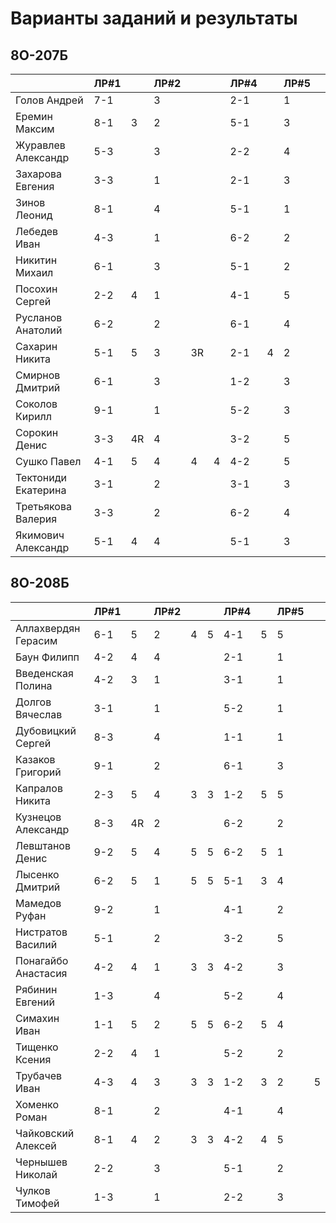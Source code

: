# Варианты заданий и результаты

## 8О-207Б
|                     | ЛР#1 |   | ЛР#2 |   |   | ЛР#4 |   | ЛР#5 |   |
|---------------------|------|---|------|---|---|------|---|------|---|
| Голов Андрей        | 7-1  |   |  3   |   |   | 2-1  |   |  1   |   |
| Еремин Максим       | 8-1  | 3 |  2   |   |   | 5-1  |   |  3   |   |
| Журавлев Александр  | 5-3  |   |  3   |   |   | 2-2  |   |  4   |   |
| Захарова Евгения    | 3-3  |   |  1   |   |   | 2-1  |   |  3   |   |
| Зинов  Леонид       | 8-1  |   |  4   |   |   | 5-1  |   |  1   |   |
| Лебедев Иван        | 4-3  |   |  1   |   |   | 6-2  |   |  2   |   |
| Никитин Михаил      | 6-1  |   |  3   |   |   | 5-1  |   |  2   |   |
| Посохин Сергей      | 2-2  | 4 |  1   |   |   | 4-1  |   |  5   |   |
| Русланов Анатолий   | 6-2  |   |  2   |   |   | 6-1  |   |  4   |   |
| Сахарин Никита      | 5-1  | 5 |  3   | 3R|   | 2-1  | 4 |  2   |   |
| Смирнов Дмитрий     | 6-1  |   |  3   |   |   | 1-2  |   |  3   |   |
| Соколов Кирилл      | 9-1  |   |  1   |   |   | 5-2  |   |  3   |   |
| Сорокин Денис       | 3-3  | 4R|  4   |   |   | 3-2  |   |  5   |   |
| Сушко Павел         | 4-1  | 5 |  4   | 4 | 4 | 4-2  |   |  5   |   |
| Тектониди Екатерина | 3-1  |   |  2   |   |   | 3-1  |   |  3   |   |
| Третьякова Валерия  | 3-3  |   |  2   |   |   | 6-2  |   |  4   |   |
| Якимович Александр  | 5-1  | 4 |  4   |   |   | 5-1  |   |  3   |   |

## 8О-208Б
|                     | ЛР#1 |   | ЛР#2 |   |   | ЛР#4 |   | ЛР#5 |   |
|---------------------|------|---|------|---|---|------|---|------|---|
| Аллахвердян Герасим | 6-1  | 5 |  2   | 4 | 5 | 4-1  | 5 |  5   |   |
| Баун Филипп         | 4-2  | 4 |  4   |   |   | 2-1  |   |  1   |   |
| Введенская Полина   | 4-2  | 3 |  1   |   |   | 3-1  |   |  1   |   |
| Долгов Вячеслав     | 3-1  |   |  1   |   |   | 5-2  |   |  1   |   |
| Дубовицкий Сергей   | 8-3  |   |  4   |   |   | 1-1  |   |  1   |   |
| Казаков Григорий    | 9-1  |   |  2   |   |   | 6-1  |   |  3   |   |
| Капралов Никита     | 2-3  | 5 |  4   | 3 | 3 | 1-2  | 5 |  5   |   |
| Кузнецов Александр  | 8-3  |4R |  2   |   |   | 6-2  |   |  2   |   |
| Левштанов Денис     | 9-2  | 5 |  4   | 5 | 5 | 6-2  | 5 |  1   |   |
| Лысенко Дмитрий     | 6-2  | 5 |  1   | 5 | 5 | 5-1  | 3 |  4   |   |
| Мамедов Руфан       | 9-2  |   |  1   |   |   | 4-1  |   |  2   |   |
| Нистратов Василий   | 5-1  |   |  2   |   |   | 3-2  |   |  5   |   |
| Понагайбо Анастасия | 4-2  | 4 |  1   | 3 | 3 | 4-2  |   |  3   |   |
| Рябинин Евгений     | 1-3  |   |  4   |   |   | 5-2  |   |  4   |   |
| Симахин Иван        | 1-1  | 5 |  2   | 5 | 5 | 6-2  | 5 |  4   |   |
| Тищенко Ксения      | 2-2  | 4 |  1   |   |   | 5-2  |   |  2   |   |
| Трубачев Иван       | 4-3  | 4 |  3   | 3 | 3 | 1-2  | 3 |  2   | 5 |
| Хоменко Роман       | 8-1  |   |  2   |   |   | 4-1  |   |  4   |   |
| Чайковский Алексей  | 8-1  | 4 |  2   | 3 | 3 | 4-2  | 4 |  5   |   |
| Чернышев Николай    | 2-2  |   |  3   |   |   | 5-1  |   |  2   |   |
| Чулков Тимофей      | 1-3  |   |  1   |   |   | 2-2  |   |  3   |   |
